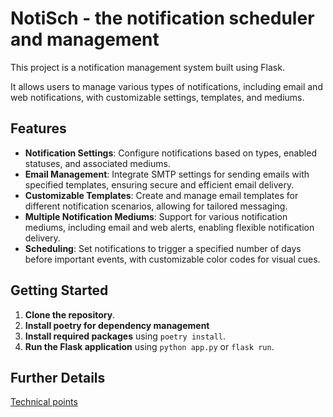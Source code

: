 # NotiSch - the notification scheduler and management
This project is a notification management system built using Flask.

It allows users to manage various types of notifications, including email and web notifications, with customizable settings, templates, and mediums.

## Features

- **Notification Settings**: Configure notifications based on types, enabled statuses, and associated mediums.
- **Email Management**: Integrate SMTP settings for sending emails with specified templates, ensuring secure and efficient email delivery.
- **Customizable Templates**: Create and manage email templates for different notification scenarios, allowing for tailored messaging.
- **Multiple Notification Mediums**: Support for various notification mediums, including email and web alerts, enabling flexible notification delivery.
- **Scheduling**: Set notifications to trigger a specified number of days before important events, with customizable color codes for visual cues.

## Getting Started

1. **Clone the repository**.
2. **Install poetry for dependency management**
3. **Install required packages** using `poetry install`.
4. **Run the Flask application** using `python app.py` or `flask run`.

## Further Details
[Technical points](/docs/Technical.md)